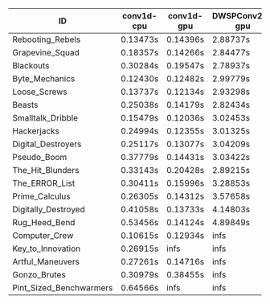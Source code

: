 |ID|conv1d-cpu|conv1d-gpu|DWSPConv2D-gpu|gemm-gpu|avg|
|-|-|-|-|-|-|
|Rebooting_Rebels|0.13473s|0.14396s|2.88737s|1.68138s|1.21186s|
|Grapevine_Squad|0.18357s|0.14266s|2.84477s|1.73374s|1.22618s|
|Blackouts|0.30284s|0.19547s|2.78937s|1.67462s|1.24058s|
|Byte_Mechanics|0.12430s|0.12482s|2.99779s|1.78732s|1.25856s|
|Loose_Screws|0.13737s|0.12134s|2.93298s|1.90454s|1.27406s|
|Beasts|0.25038s|0.14179s|2.82434s|1.88743s|1.27599s|
|Smalltalk_Dribble|0.15479s|0.12036s|3.02453s|1.93596s|1.30891s|
|Hackerjacks|0.24994s|0.12355s|3.01325s|1.89786s|1.32115s|
|Digital_Destroyers|0.25117s|0.13077s|3.04209s|1.90620s|1.33256s|
|Pseudo_Boom|0.37779s|0.14431s|3.03422s|1.92436s|1.37017s|
|The_Hit_Blunders|0.33143s|0.20428s|2.89215s|2.30555s|1.43335s|
|The_ERROR_List|0.30411s|0.15996s|3.28853s|2.22559s|1.49454s|
|Prime_Calculus|0.26305s|0.14312s|3.57658s|2.22835s|1.55278s|
|Digitally_Destroyed|0.41058s|0.13733s|4.14803s|2.43451s|1.78261s|
|Rug_Heed_Bend|0.53456s|0.14124s|4.89849s|4.41137s|2.49642s|
|Computer_Crew|0.10615s|0.12934s|infs|4.36730s|infs|
|Key_to_Innovation|0.26915s|infs|infs|2.54474s|infs|
|Artful_Maneuvers|0.27261s|0.14716s|infs|1.70533s|infs|
|Gonzo_Brutes|0.30979s|0.38455s|infs|4.35201s|infs|
|Pint_Sized_Benchwarmers|0.64566s|infs|infs|4.72894s|infs|
